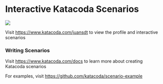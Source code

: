 # Interactive Katacoda Scenarios

[![](http://shields.katacoda.com/katacoda/juansdt/count.svg)](https://www.katacoda.com/juansdt "Get your profile on Katacoda.com")

Visit https://www.katacoda.com/juansdt to view the profile and interactive scenarios

### Writing Scenarios
Visit https://www.katacoda.com/docs to learn more about creating Katacoda scenarios

For examples, visit https://github.com/katacoda/scenario-example
